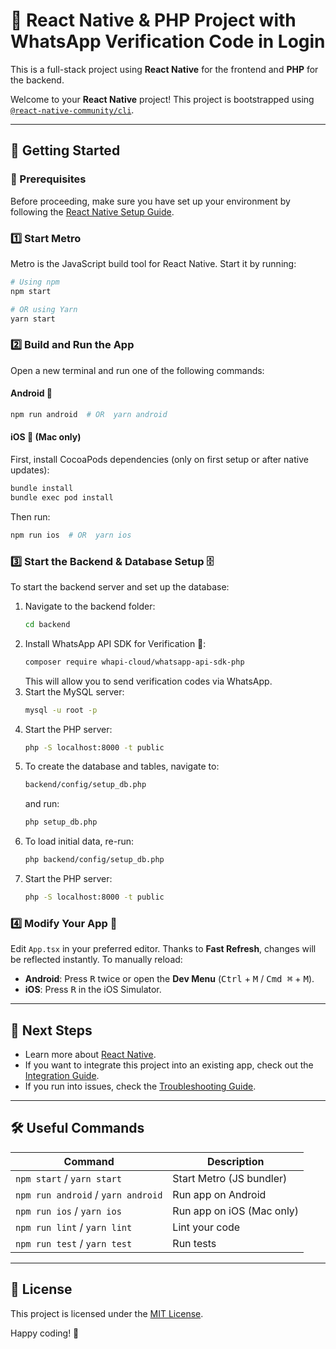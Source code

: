 # 📱 React Native & PHP Project with WhatsApp Verification Code in Login

This is a full-stack project using **React Native** for the frontend and **PHP** for the backend.

Welcome to your **React Native** project! This project is bootstrapped using [`@react-native-community/cli`](https://github.com/react-native-community/cli).

---

## 🚀 Getting Started

### 📌 Prerequisites
Before proceeding, make sure you have set up your environment by following the [React Native Setup Guide](https://reactnative.dev/docs/environment-setup).

### 1️⃣ Start Metro
Metro is the JavaScript build tool for React Native. Start it by running:
```sh
# Using npm
npm start

# OR using Yarn
yarn start
```

### 2️⃣ Build and Run the App
Open a new terminal and run one of the following commands:

#### Android 📱
```sh
npm run android  # OR  yarn android
```

#### iOS 🍏 (Mac only)
First, install CocoaPods dependencies (only on first setup or after native updates):
```sh
bundle install
bundle exec pod install
```
Then run:
```sh
npm run ios  # OR  yarn ios
```

### 3️⃣ Start the Backend & Database Setup 🗄️
To start the backend server and set up the database:
1. Navigate to the backend folder:
   ```sh
   cd backend
   ```
2. Install WhatsApp API SDK for Verification 📩:
   ```sh
   composer require whapi-cloud/whatsapp-api-sdk-php
   ```
   This will allow you to send verification codes via WhatsApp.
3. Start the MySQL server:
   ```sh
   mysql -u root -p
   ```
4. Start the PHP server:
   ```sh
   php -S localhost:8000 -t public
   ```
4. To create the database and tables, navigate to:
   ```sh
   backend/config/setup_db.php
   ```
   and run:
   ```sh
   php setup_db.php
   ```
5. To load initial data, re-run:
   ```sh
   php backend/config/setup_db.php
   ```
6. Start the PHP server:
   ```sh
   php -S localhost:8000 -t public
   ```

### 4️⃣ Modify Your App 🎨
Edit `App.tsx` in your preferred editor. Thanks to **Fast Refresh**, changes will be reflected instantly. To manually reload:
- **Android**: Press <kbd>R</kbd> twice or open the **Dev Menu** (<kbd>Ctrl</kbd> + <kbd>M</kbd> / <kbd>Cmd ⌘</kbd> + <kbd>M</kbd>).
- **iOS**: Press <kbd>R</kbd> in the iOS Simulator.

---

## 🎯 Next Steps
- Learn more about [React Native](https://reactnative.dev/docs/getting-started).
- If you want to integrate this project into an existing app, check out the [Integration Guide](https://reactnative.dev/docs/integration-with-existing-apps).
- If you run into issues, check the [Troubleshooting Guide](https://reactnative.dev/docs/troubleshooting).

---

## 🛠 Useful Commands
| Command             | Description                           |
|--------------------|----------------------------------|
| `npm start` / `yarn start` | Start Metro (JS bundler) |
| `npm run android` / `yarn android` | Run app on Android |
| `npm run ios` / `yarn ios` | Run app on iOS (Mac only) |
| `npm run lint` / `yarn lint` | Lint your code |
| `npm run test` / `yarn test` | Run tests |

---

## 📝 License
This project is licensed under the [MIT License](LICENSE).

Happy coding! 🚀

